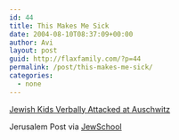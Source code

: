 ```yaml
---
id: 44
title: This Makes Me Sick
date: 2004-08-10T08:37:09+00:00
author: Avi
layout: post
guid: http://flaxfamily.com/?p=44
permalink: /post/this-makes-me-sick/
categories:
  - none
---
```

[Jewish Kids Verbally Attacked at Auschwitz](http://www.jpost.com/servlet/Satellite?pagename=JPost/JPArticle/Printer&cid=1092021256783&p=1008596975996)

Jerusalem Post via [JewSchool](http://www.jewschool.com/2004/08/boomerang.php)